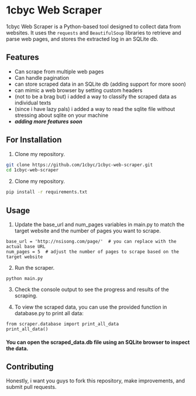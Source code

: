 # 1cbyc Web Scraper

1cbyc Web Scraper is a Python-based tool designed to collect data from websites. It uses the `requests` and `BeautifulSoup` libraries to retrieve and parse web pages, and stores the extracted log in an SQLite db.

## Features

- Can scrape from multiple web pages
- Can handle pagination
- can store scraped data in an SQLite db (adding support for more soon)
- can mimic a web browser by setting custom headers
- (not to be a brag but) i added a way to classify the scraped data as individual texts
- (since i have lazy pals) i added a way to read the sqlite file without stressing about sqlite on your machine
- **_adding more features soon_**

## For Installation

1. Clone my repository.

```bash
git clone https://github.com/1cbyc/1cbyc-web-scraper.git
cd 1cbyc-web-scraper
```

2. Clone my repository.

```bash
pip install -r requirements.txt
```

## Usage

1. Update the base_url and num_pages variables in main.py to match the target website and the number of pages you want to scrape.

```
base_url = 'http://nsisong.com/page/'  # you can replace with the actual base URL
num_pages = 5  # adjust the number of pages to scrape based on the target website
```
2. Run the scraper.

```
python main.py
```

3. Check the console output to see the progress and results of the scraping.


4. To view the scraped data, you can use the provided function in database.py to print all data:

```
from scraper.database import print_all_data
print_all_data()
```

#### You can open the scraped_data.db file using an SQLite browser to inspect the data.

## Contributing

Honestly, i want you guys to fork this repository, make improvements, and submit pull requests.

